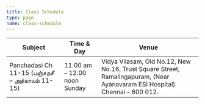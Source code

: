 ```yaml
---
title: Class Schedule
type: page
name: class-schedule
---
```


Subject | Time &amp; Day | Venue
---|---|---
Panchadasi Ch 11-15 (பஞ்சதசீ – அத்யாயம் 11-15) | 11.00 am – 12.00 noon Sunday | Vidya Vilasam, Old No.12, New No.16, Trust Square Street, Ramalingapuram, (Near Ayanavaram ESI Hospital) Chennai – 600 012.